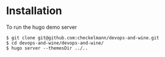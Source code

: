 # Installation
To run the hugo demo server

```
$ git clone git@github.com:checkelmann/devops-and-wine.git
$ cd devops-and-wine/devops-and-wine/
$ hugo server --themesDir ../..
```
